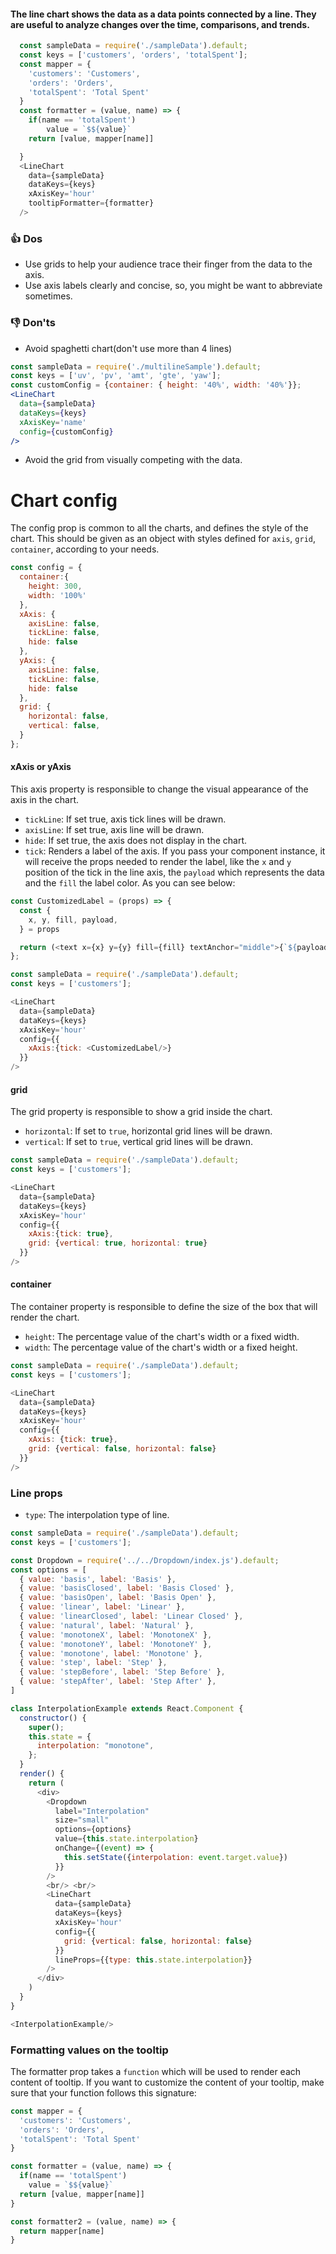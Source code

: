 #### The line chart shows the data as a data points connected by a line. They are useful to analyze changes over the time, comparisons, and trends.

```js
  const sampleData = require('./sampleData').default;
  const keys = ['customers', 'orders', 'totalSpent'];
  const mapper = {
    'customers': 'Customers',
    'orders': 'Orders',
    'totalSpent': 'Total Spent'
  }
  const formatter = (value, name) => {
    if(name == 'totalSpent')
        value = `$${value}`
    return [value, mapper[name]]

  }
  <LineChart
    data={sampleData}
    dataKeys={keys}
    xAxisKey='hour'
    tooltipFormatter={formatter}
  />
```

### 👍 Dos
- Use grids to help your audience trace their finger
from the data to the axis.
- Use axis labels clearly and concise, so, you might be want to abbreviate sometimes.


### 👎 Don'ts
-  Avoid spaghetti chart(don't use more than 4 lines)
```jsx noeditor
const sampleData = require('./multilineSample').default;
const keys = ['uv', 'pv', 'amt', 'gte', 'yaw'];
const customConfig = {container: { height: '40%', width: '40%'}};
<LineChart
  data={sampleData}
  dataKeys={keys}
  xAxisKey='name'
  config={customConfig}
/>
```
- Avoid the grid from visually competing with the data.

# Chart config
The config prop is common to all the charts, and defines the style of the chart. This should be given as an object with styles defined for `axis`, `grid`, `container`, according to your needs.  

```js noeditor static
const config = {
  container:{
    height: 300,
    width: '100%'
  },
  xAxis: {
    axisLine: false,
    tickLine: false,
    hide: false
  },
  yAxis: {
    axisLine: false,
    tickLine: false,
    hide: false
  },
  grid: {
    horizontal: false,
    vertical: false,
  }
};
```

#### xAxis or yAxis
This axis property is responsible to change the visual appearance of the axis in the chart.

- `tickLine`: If set true, axis tick lines will be drawn.
- `axisLine`: If set true, axis line will be drawn.
- `hide`: If set true, the axis does not display in the chart.
- `tick`: Renders a label of the axis. If you pass your component instance, it will receive
the props needed to render the label, like the `x` and `y` position of the tick in the line axis, the `payload` which represents the data
and the `fill` the label color. As you can see below:

```js
const CustomizedLabel = (props) => {
  const {
    x, y, fill, payload,
  } = props

  return (<text x={x} y={y} fill={fill} textAnchor="middle">{`${payload.value.toUpperCase()}`}</text>)
};

const sampleData = require('./sampleData').default;
const keys = ['customers'];

<LineChart
  data={sampleData}
  dataKeys={keys}
  xAxisKey='hour'
  config={{
    xAxis:{tick: <CustomizedLabel/>}
  }}
/>
```

#### grid
The grid property is responsible to show a grid inside the chart.

- `horizontal`: If set to `true`, horizontal grid lines will be drawn.
- `vertical`: If set to `true`, vertical grid lines will be drawn.

```js
const sampleData = require('./sampleData').default;
const keys = ['customers'];

<LineChart
  data={sampleData}
  dataKeys={keys}
  xAxisKey='hour'
  config={{ 
    xAxis:{tick: true},
    grid: {vertical: true, horizontal: true}
  }}
/>
```


#### container
The container property is responsible to define the size of the box that will render the chart.

- `height`: The percentage value of the chart's width or a fixed width.
- `width`: The percentage value of the chart's width or a fixed height.

```js
const sampleData = require('./sampleData').default;
const keys = ['customers'];

<LineChart
  data={sampleData}
  dataKeys={keys}
  xAxisKey='hour'
  config={{
    xAxis: {tick: true}, 
    grid: {vertical: false, horizontal: false}
  }}
/>
```

### Line props

- `type`: The interpolation type of line.
```js
const sampleData = require('./sampleData').default;
const keys = ['customers'];

const Dropdown = require('../../Dropdown/index.js').default;
const options = [
  { value: 'basis', label: 'Basis' },
  { value: 'basisClosed', label: 'Basis Closed' },
  { value: 'basisOpen', label: 'Basis Open' },
  { value: 'linear', label: 'Linear' },
  { value: 'linearClosed', label: 'Linear Closed' },
  { value: 'natural', label: 'Natural' },
  { value: 'monotoneX', label: 'MonotoneX' },
  { value: 'monotoneY', label: 'MonotoneY' },
  { value: 'monotone', label: 'Monotone' },
  { value: 'step', label: 'Step' },
  { value: 'stepBefore', label: 'Step Before' },
  { value: 'stepAfter', label: 'Step After' },
]

class InterpolationExample extends React.Component {
  constructor() {
    super();
    this.state = {
      interpolation: "monotone",
    };
  }
  render() {
    return (
      <div>
        <Dropdown
          label="Interpolation"
          size="small"
          options={options}
          value={this.state.interpolation}
          onChange={(event) => {
            this.setState({interpolation: event.target.value})
          }}
        />
        <br/> <br/>
        <LineChart
          data={sampleData}
          dataKeys={keys}
          xAxisKey='hour'
          config={{
            grid: {vertical: false, horizontal: false}
          }}
          lineProps={{type: this.state.interpolation}}
        />
      </div>
    )
  }
}

<InterpolationExample/>
```

### Formatting values on the tooltip

The formatter prop takes a `function` which will be used to render each content of tooltip. If you want to customize the content of your tooltip, make sure that your function follows this signature:

```js noeditor static
const mapper = {
  'customers': 'Customers',
  'orders': 'Orders',
  'totalSpent': 'Total Spent'
}

const formatter = (value, name) => {
  if(name == 'totalSpent')
    value = `$${value}`
  return [value, mapper[name]]
}

const formatter2 = (value, name) => {
  return mapper[name]
}
```
